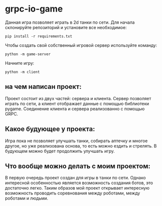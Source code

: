 # grpc-io-game
Данная игра позволяет играть в 2d танки по сети.
Для начала склонируйте репозиторий и установите все необходимое:
```
pip install -r requirements.txt
```

Чтобы создать свой собственный игровой сервер используйте команду:
```
python -m game-server
```
Начните игру:
```
python -m client
```

## на чем написан проект:
  Проект состоит из двух частей: сервера и клиента. Сервер позволяет играть по сети, а клиент отображает данные с помощью библиотеки pygame. Соединение клиента и сервера реализованно с помощью GRPC. 
  
## Какое будующее у проекта:
  Игра пока не позволяет улучшать танки, собирать аптечку и многое другое, но уже реализована основа, то есть можно ездить и стрелять. В будующем можно будет продолжить улучшать игру.
  
## Что вообще можно делать с моим проектом:
  В первую очередь проект создан для игры в танки по сети.
  Однако интересной особенностью является возможность создания ботов, это достаточно легко. Таким образов мой проект открывает интересную возможность проводить соревнования между роботами, между роботами и людьми.
